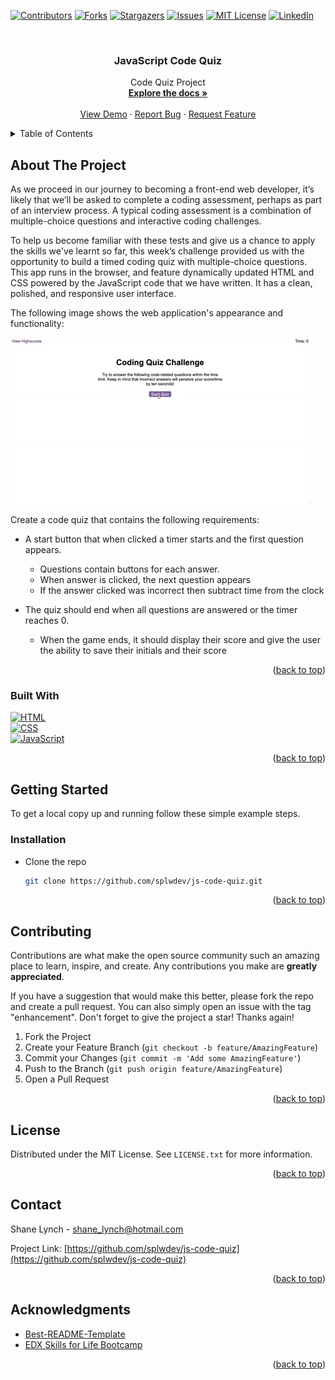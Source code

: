 <!-- Improved compatibility of back to top link: See: https://github.com/othneildrew/Best-README-Template/pull/73 -->
<a name="readme-top"></a>
<!--
*** Thanks for checking out the Best-README-Template. If you have a suggestion
*** that would make this better, please fork the repo and create a pull request
*** or simply open an issue with the tag "enhancement".
*** Don't forget to give the project a star!
*** Thanks again! Now go create something AMAZING! :D
-->



<!-- PROJECT SHIELDS -->
<!--
*** I'm using markdown "reference style" links for readability.
*** Reference links are enclosed in brackets [ ] instead of parentheses ( ).
*** See the bottom of this document for the declaration of the reference variables
*** for contributors-url, forks-url, etc. This is an optional, concise syntax you may use.
*** https://www.markdownguide.org/basic-syntax/#reference-style-links
-->
[![Contributors][contributors-shield]][contributors-url]
[![Forks][forks-shield]][forks-url]
[![Stargazers][stars-shield]][stars-url]
[![Issues][issues-shield]][issues-url]
[![MIT License][license-shield]][license-url]
[![LinkedIn][linkedin-shield]][linkedin-url]



<!-- PROJECT LOGO -->
<br />
<div align="center">
  
<h3 align="center">JavaScript Code Quiz</h3>

  <p align="center">
    Code Quiz Project
    <br />
    <a href="https://github.com/splwdev/js-code-quiz"><strong>Explore the docs »</strong></a>
    <br />
    <br />
    <a href="https://splwdev.github.io/js-code-quiz">View Demo</a>
    ·
    <a href="https://github.com/splwdev/js-code-quiz/issues">Report Bug</a>
    ·
    <a href="https://github.com/splwdev/js-code-quiz/issues">Request Feature</a>
  </p>
</div>



<!-- TABLE OF CONTENTS -->
<details>
  <summary>Table of Contents</summary>
  <ol>
    <li>
      <a href="#about-the-project">About The Project</a>
      <ul>
        <li><a href="#built-with">Built With</a></li>
      </ul>
    </li>
    <li>
      <a href="#getting-started">Getting Started</a>
      <ul>
        <li><a href="#installation">Installation</a></li>
      </ul>
    </li>
    <li><a href="#contributing">Contributing</a></li>
    <li><a href="#license">License</a></li>
    <li><a href="#contact">Contact</a></li>
    <li><a href="#acknowledgments">Acknowledgments</a></li>
  </ol>
</details>


<!-- ABOUT THE PROJECT -->
## About The Project

As we proceed in our journey to becoming a front-end web developer, it’s likely that we’ll be asked to complete a coding assessment, perhaps as part of an interview process. A typical coding assessment is a combination of multiple-choice questions and interactive coding challenges. 

To help us become familiar with these tests and give us a chance to apply the skills we've learnt so far, this week’s challenge provided us with the opportunity to build a timed coding quiz with multiple-choice questions. This app runs in the browser, and feature dynamically updated HTML and CSS powered by the JavaScript code that we have written. It has a clean, polished, and responsive user interface.

The following image shows the web application's appearance and functionality:

[![Product Name Screen Shot][product-screenshot]](https://splwdev.github.io/js-code-quiz)

Create a code quiz that contains the following requirements:

* A start button that when clicked a timer starts and the first question appears.
  * Questions contain buttons for each answer.
  * When answer is clicked, the next question appears
  * If the answer clicked was incorrect then subtract time from the clock

* The quiz should end when all questions are answered or the timer reaches 0.
  * When the game ends, it should display their score and give the user the ability to save their initials and their score


<p align="right">(<a href="#readme-top">back to top</a>)</p>


### Built With

[![HTML][HTML]][HTML-url]<br>
[![CSS][CSS]][CSS-url]<br>
[![JavaScript][JavaScript]][JavaScript-url]

<p align="right">(<a href="#readme-top">back to top</a>)</p>



<!-- GETTING STARTED -->
## Getting Started

To get a local copy up and running follow these simple example steps.

### Installation

* Clone the repo
   ```sh
   git clone https://github.com/splwdev/js-code-quiz.git
   ```

<p align="right">(<a href="#readme-top">back to top</a>)</p>


<!-- CONTRIBUTING -->
## Contributing

Contributions are what make the open source community such an amazing place to learn, inspire, and create. Any contributions you make are **greatly appreciated**.

If you have a suggestion that would make this better, please fork the repo and create a pull request. You can also simply open an issue with the tag "enhancement".
Don't forget to give the project a star! Thanks again!

1. Fork the Project
2. Create your Feature Branch (`git checkout -b feature/AmazingFeature`)
3. Commit your Changes (`git commit -m 'Add some AmazingFeature'`)
4. Push to the Branch (`git push origin feature/AmazingFeature`)
5. Open a Pull Request

<p align="right">(<a href="#readme-top">back to top</a>)</p>



<!-- LICENSE -->
## License

Distributed under the MIT License. See `LICENSE.txt` for more information.

<p align="right">(<a href="#readme-top">back to top</a>)</p>



<!-- CONTACT -->
## Contact

Shane Lynch - shane_lynch@hotmail.com

Project Link: [https://github.com/splwdev/js-code-quiz](https://github.com/splwdev/js-code-quiz)

<p align="right">(<a href="#readme-top">back to top</a>)</p>



<!-- ACKNOWLEDGMENTS -->
## Acknowledgments

* [Best-README-Template](https://github.com/othneildrew/Best-README-Template)
* [EDX Skills for Life Bootcamp](https://skillsforlife.edx.org/)

<p align="right">(<a href="#readme-top">back to top</a>)</p>



<!-- MARKDOWN LINKS & IMAGES -->
<!-- https://www.markdownguide.org/basic-syntax/#reference-style-links -->
[contributors-shield]: https://img.shields.io/github/contributors/splwdev/js-code-quiz.svg?style=for-the-badge
[contributors-url]: https://github.com/splwdev/js-code-quiz/graphs/contributors
[forks-shield]: https://img.shields.io/github/forks/splwdev/js-code-quiz.svg?style=for-the-badge
[forks-url]: https://github.com/splwdev/js-code-quiz/network/members
[stars-shield]: https://img.shields.io/github/stars/splwdev/js-code-quiz.svg?style=for-the-badge
[stars-url]: https://github.com/splwdev/js-code-quiz/stargazers
[issues-shield]: https://img.shields.io/github/issues/splwdev/js-code-quiz.svg?style=for-the-badge
[issues-url]: https://github.com/splwdev/js-code-quiz/issues
[license-shield]: https://img.shields.io/github/license/splwdev/js-code-quiz.svg?style=for-the-badge
[license-url]: https://github.com/splwdev/js-code-quiz/blob/master/LICENSE.txt
[linkedin-shield]: https://img.shields.io/badge/-LinkedIn-black.svg?style=for-the-badge&logo=linkedin&colorB=555
[linkedin-url]: https://linkedin.com/in/shane-lynch-b28bb15
[product-screenshot]: assets/images/08-web-apis-challenge-demo.gif
[HTML]: https://img.shields.io/badge/HTML-000000?style=for-the-badge
[HTML-url]: https://developer.mozilla.org/en-US/docs/Web/HTML
[CSS]: https://img.shields.io/badge/css-DD0031?style=for-the-badge
[CSS-url]: https://developer.mozilla.org/en-US/docs/Web/CSS/Cascade
[JavaScript]: https://img.shields.io/badge/javascript-yellow?style=for-the-badge
[JavaScript-url]: https://developer.mozilla.org/en-US/docs/Web/javascript